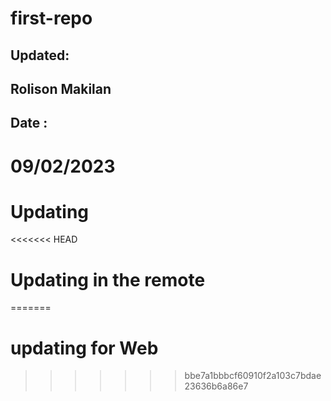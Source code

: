 # first-repo 
## Updated:
## Rolison Makilan
## Date :
# 09/02/2023
# Updating
<<<<<<< HEAD
# Updating in the remote
=======
# updating for Web
>>>>>>> bbe7a1bbbcf60910f2a103c7bdae23636b6a86e7
